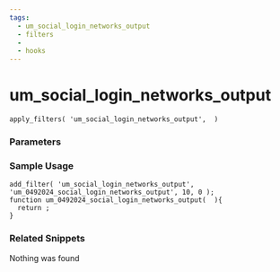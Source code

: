 ```yaml
---
tags: 
  - um_social_login_networks_output
  - filters
  - 
  - hooks
---
```

# um\_social\_login\_networks\_output

``` php:no-line-numbers
apply_filters( 'um_social_login_networks_output',  )
```
<div class='hook-sep'></div>

### Parameters

<div class='hook-sep'></div>



### Sample Usage

``` php:no-line-numbers
add_filter( 'um_social_login_networks_output', 'um_0492024_social_login_networks_output', 10, 0 );
function um_0492024_social_login_networks_output(  ){
  return ;
}
```
<div class='hook-sep'></div>



### Related Snippets

Nothing was found

